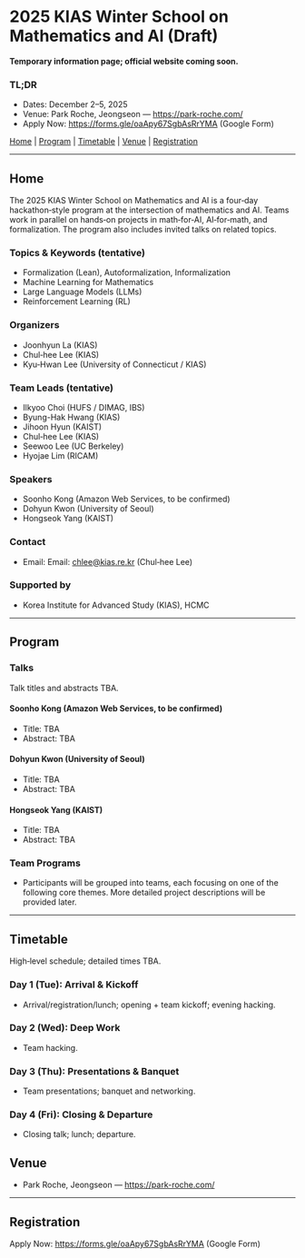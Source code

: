 # 2025 KIAS Winter School on Mathematics and AI (Draft)

**Temporary information page; official website coming soon.**

### TL;DR
- Dates: December 2–5, 2025
- Venue: Park Roche, Jeongseon — https://park-roche.com/
- Apply Now: https://forms.gle/oaApy67SgbAsRrYMA (Google Form)

[Home](#home) | [Program](#program) | [Timetable](#timetable) | [Venue](#venue) | [Registration](#registration)

---

## Home

The 2025 KIAS Winter School on Mathematics and AI is a four‑day hackathon‑style program at the intersection of mathematics and AI. Teams work in parallel on hands‑on projects in math‑for‑AI, AI‑for‑math, and formalization. The program also includes invited talks on related topics.

### Topics & Keywords (tentative)

- Formalization (Lean), Autoformalization, Informalization
- Machine Learning for Mathematics
- Large Language Models (LLMs)
- Reinforcement Learning (RL)

### Organizers

- Joonhyun La (KIAS)
- Chul‑hee Lee (KIAS)
- Kyu‑Hwan Lee (University of Connecticut / KIAS)

### Team Leads (tentative)

- Ilkyoo Choi (HUFS / DIMAG, IBS)
- Byung-Hak Hwang (KIAS)
- Jihoon Hyun (KAIST)
- Chul‑hee Lee (KIAS)
- Seewoo Lee (UC Berkeley)
- Hyojae Lim (RICAM)


### Speakers

- Soonho Kong (Amazon Web Services, to be confirmed)
- Dohyun Kwon (University of Seoul)
- Hongseok Yang (KAIST)


### Contact

- Email: Email: chlee@kias.re.kr (Chul‑hee Lee)

### Supported by

- Korea Institute for Advanced Study (KIAS), HCMC

---

## Program

### Talks
Talk titles and abstracts TBA.

#### Soonho Kong (Amazon Web Services, to be confirmed)
- Title: TBA
- Abstract: TBA

#### Dohyun Kwon (University of Seoul)
- Title: TBA
- Abstract: TBA

#### Hongseok Yang (KAIST)
- Title: TBA
- Abstract: TBA

### Team Programs
- Participants will be grouped into teams, each focusing on one of the following core themes. More detailed project descriptions will be provided later.

---

## Timetable

High‑level schedule; detailed times TBA.

### Day 1 (Tue): Arrival & Kickoff
- Arrival/registration/lunch; opening + team kickoff; evening hacking.

### Day 2 (Wed): Deep Work
- Team hacking.

### Day 3 (Thu): Presentations & Banquet
- Team presentations; banquet and networking.

### Day 4 (Fri): Closing & Departure
- Closing talk; lunch; departure.


 
## Venue

- Park Roche, Jeongseon — https://park-roche.com/

---

## Registration

Apply Now: https://forms.gle/oaApy67SgbAsRrYMA (Google Form)
